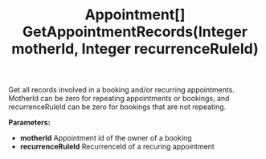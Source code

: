 ﻿---
uid: crmscript_ref_NSAppointmentAgent_GetAppointmentRecords
title: Appointment[] GetAppointmentRecords(Integer motherId, Integer recurrenceRuleId)
intellisense: NSAppointmentAgent.GetAppointmentRecords
keywords: NSAppointmentAgent, GetAppointmentRecords
so.topic: reference
---

Get all records involved in a booking and/or recurring appointments. MotherId can be zero for repeating appointments or bookings, and recurrenceRuleId can be zero for bookings that are not repeating.

**Parameters:**
 - **motherId** Appointment id of the owner of a booking
 - **recurrenceRuleId** RecurrenceId of a recuring appointment
